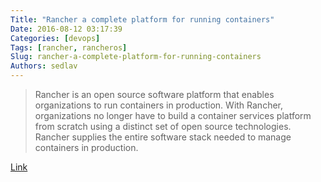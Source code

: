```yaml
---
Title: "Rancher a complete platform for running containers"
Date: 2016-08-12 03:17:39
Categories: [devops]
Tags: [rancher, rancheros]
Slug: rancher-a-complete-platform-for-running-containers
Authors: sedlav
---
```


> Rancher is an open source software platform that enables organizations to run containers in production. With Rancher, organizations no longer have to build a container services platform from scratch using a distinct set of open source technologies. Rancher supplies the entire software stack needed to manage containers in production.

[Link](http://rancher.com/)
